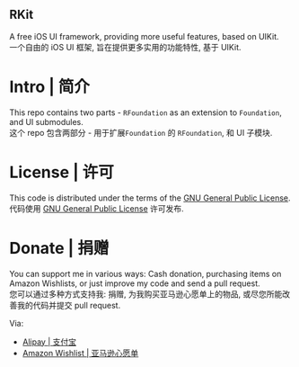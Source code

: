 RKit
----

A free iOS UI framework, providing more useful features, based on UIKit.  
一个自由的 iOS UI 框架, 旨在提供更多实用的功能特性, 基于 UIKit.

# Intro | 简介

This repo contains two parts - `RFoundation` as an extension to `Foundation`, and UI submodules.  
这个 repo 包含两部分 - 用于扩展`Foundation` 的 `RFoundation`, 和 UI 子模块.

# License | 许可

This code is distributed under the terms of the [GNU General Public License](http://www.gnu.org/licenses/gpl.html).  
代码使用 [GNU General Public License](http://www.gnu.org/licenses/gpl.html) 许可发布.

# Donate | 捐赠

You can support me in various ways: Cash donation, purchasing items on Amazon Wishlists, or just improve my code and send a pull request.  
您可以通过多种方式支持我: 捐赠, 为我购买亚马逊心愿单上的物品, 或尽您所能改善我的代码并提交 pull request.

Via:
* [Alipay | 支付宝](https://me.alipay.com/alexrezit)
* [Amazon Wishlist | 亚马逊心愿单](http://www.amazon.cn/wishlist/P8YMPIX8QFTN/)


